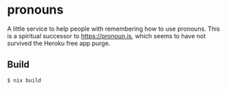 # pronouns

A little service to help people with remembering how to use pronouns. This is a
spiritual successor to https://pronoun.is, which seems to have not survived the
Heroku free app purge.

## Build

```console
$ nix build
```
